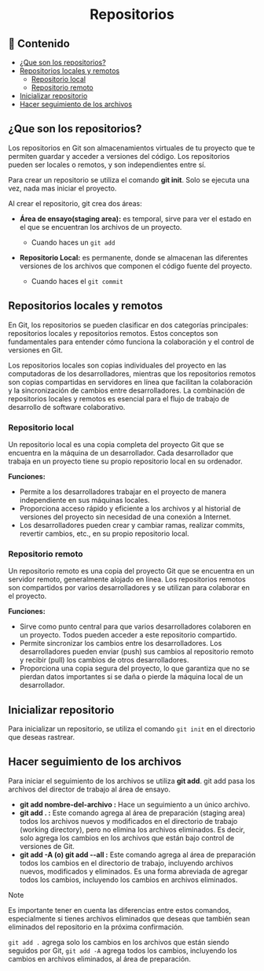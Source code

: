 <h1 align="center">Repositorios</h1>

<h2>📑 Contenido</h2>

- [¿Que son los repositorios?](#que-son-los-repositorios)
- [Repositorios locales y remotos](#repositorios-locales-y-remotos)
  - [Repositorio local](#repositorio-local)
  - [Repositorio remoto](#repositorio-remoto)
- [Inicializar repositorio](#inicializar-repositorio)
- [Hacer seguimiento de los archivos](#hacer-seguimiento-de-los-archivos)

## ¿Que son los repositorios?

Los repositorios en Git son almacenamientos virtuales de tu proyecto que te permiten guardar y acceder a versiones del código. Los repositorios pueden ser locales o remotos, y son independientes entre sí.

Para crear un repositorio se utiliza el comando **git init**. Solo se ejecuta una vez, nada mas iniciar el proyecto.

Al crear el repositorio, git crea dos áreas:

- **Área de ensayo(staging area):** es temporal, sirve para ver el estado en el que se encuentran los archivos de un proyecto.

  - Cuando haces un `git add`

- **Repositorio Local:** es permanente, donde se almacenan las diferentes versiones de los archivos que componen el código fuente del proyecto.
  - Cuando haces el `git commit`

## Repositorios locales y remotos

En Git, los repositorios se pueden clasificar en dos categorías principales: repositorios locales y repositorios remotos. Estos conceptos son fundamentales para entender cómo funciona la colaboración y el control de versiones en Git.

Los repositorios locales son copias individuales del proyecto en las computadoras de los desarrolladores, mientras que los repositorios remotos son copias compartidas en servidores en línea que facilitan la colaboración y la sincronización de cambios entre desarrolladores. La combinación de repositorios locales y remotos es esencial para el flujo de trabajo de desarrollo de software colaborativo.

### Repositorio local

Un repositorio local es una copia completa del proyecto Git que se encuentra en la máquina de un desarrollador. Cada desarrollador que trabaja en un proyecto tiene su propio repositorio local en su ordenador.

**Funciones:**

- Permite a los desarrolladores trabajar en el proyecto de manera independiente en sus máquinas locales.
- Proporciona acceso rápido y eficiente a los archivos y al historial de versiones del proyecto sin necesidad de una conexión a Internet.
- Los desarrolladores pueden crear y cambiar ramas, realizar commits, revertir cambios, etc., en su propio repositorio local.

### Repositorio remoto

Un repositorio remoto es una copia del proyecto Git que se encuentra en un servidor remoto, generalmente alojado en línea. Los repositorios remotos son compartidos por varios desarrolladores y se utilizan para colaborar en el proyecto.

**Funciones:**

- Sirve como punto central para que varios desarrolladores colaboren en un proyecto. Todos pueden acceder a este repositorio compartido.
- Permite sincronizar los cambios entre los desarrolladores. Los desarrolladores pueden enviar (push) sus cambios al repositorio remoto y recibir (pull) los cambios de otros desarrolladores.
- Proporciona una copia segura del proyecto, lo que garantiza que no se pierdan datos importantes si se daña o pierde la máquina local de un desarrollador.

## Inicializar repositorio

Para inicializar un repositorio, se utiliza el comando `git init` en el directorio que deseas rastrear.

## Hacer seguimiento de los archivos

Para iniciar el seguimiento de los archivos se utiliza **git add**.
git add pasa los archivos del director de trabajo al área de ensayo.

- **git add nombre-del-archivo :** Hace un seguimiento a un único archivo.
- **git add . :** Este comando agrega al área de preparación (staging area) todos los archivos nuevos y modificados en el directorio de trabajo (working directory), pero no elimina los archivos eliminados. Es decir, solo agrega los cambios en los archivos que están bajo control de versiones de Git.
- **git add -A (o) git add --all :** Este comando agrega al área de preparación todos los cambios en el directorio de trabajo, incluyendo archivos nuevos, modificados y eliminados. Es una forma abreviada de agregar todos los cambios, incluyendo los cambios en archivos eliminados.

> [!NOTE]
>
> Es importante tener en cuenta las diferencias entre estos comandos, especialmente si tienes archivos eliminados que deseas que también sean eliminados del repositorio en la próxima confirmación.
>
> `git add .` agrega solo los cambios en los archivos que están siendo seguidos por Git, `git add -A` agrega todos los cambios, incluyendo los cambios en archivos eliminados, al área de preparación.
